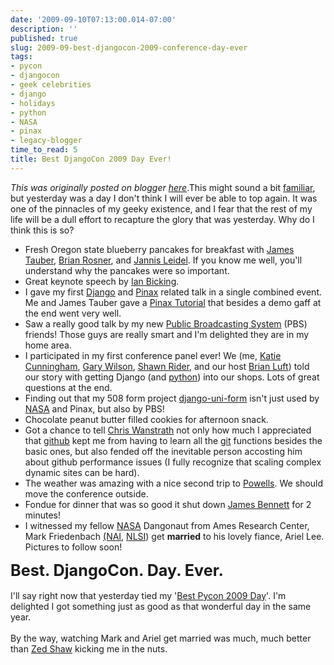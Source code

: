 ```yaml
---
date: '2009-09-10T07:13:00.014-07:00'
description: ''
published: true
slug: 2009-09-best-djangocon-2009-conference-day-ever
tags:
- pycon
- djangocon
- geek celebrities
- django
- holidays
- python
- NASA
- pinax
- legacy-blogger
time_to_read: 5
title: Best DjangoCon 2009 Day Ever!
---
```


*This was originally posted on blogger [here](https://pydanny.blogspot.com/2009/09/best-djangocon-2009-conference-day-ever.html)*.This might sound a bit <a href="http://pydanny.blogspot.com/2009/03/best-pycon-2009-conference-day-ever.html">familiar</a>, but yesterday was a day I don't think I will ever be able to top again. It was one of the pinnacles of my geeky existence, and I fear that the rest of my life will be a dull effort to recapture the glory that was yesterday. Why do I think this is so?<br /><ul><li>Fresh Oregon state blueberry pancakes for breakfast with <a href="http://jamestauber.com/">James Tauber</a>, <a href="http://oebfare.com/">Brian Rosner</a>, and <a href="http://jannisleidel.com/">Jannis Leidel</a>. If you know me well, you'll understand why the pancakes were so important.</li><li>Great keynote speech by <a href="http://blog.ianbicking.org/">Ian Bicking</a>.<br /></li><li>I gave my first <a href="http://djangoproject.com/">Django</a> and <a href="http://pinaxproject.com/">Pinax</a> related talk in a single combined event. Me and James Tauber gave a <a href="http://www.slideshare.net/pydanny/pinax-tutorial-090909">Pinax Tutorial</a> that besides a demo gaff at the end went very well.</li><li>Saw a really good talk by my new <a href="http://pbs.org/">Public Broadcasting System</a> (PBS) friends! Those guys are really smart and I'm delighted they are in my home area.<br /></li><li>I participated in my first conference panel ever! We (me, <a href="http://elephantangelchild.blogspot.com/">Katie Cunningham</a>, <a href="http://gdub.wordpress.com/">Gary Wilson</a>, <a href="http://pbs.org/">Shawn Rider</a>, and our host <a href="http://lincolnloop.com/">Brian Luft</a>)  told our story with getting Django (and <a href="http://python.org/">python</a>) into our shops. Lots of great questions at the end.</li><li>Finding out that my 508 form project <a href="http://github.com/pydanny/django-uni-form">django-uni-form</a> isn't just used by <a href="http://www.nasa.gov/">NASA</a> and Pinax, but also by PBS!</li><li>Chocolate peanut butter filled cookies for afternoon snack.</li><li>Got a chance to tell <a href="http://defunkt.github.com/">Chris Wanstrath</a> not only how much I appreciated that <a href="http://github.com/">github</a> kept me from having to learn all the <a href="http://git-scm.com/">git</a> functions besides the basic ones, but also fended off the inevitable person accosting him about github performance issues (I fully recognize that scaling complex dynamic sites can be hard).<br /></li><li>The weather was amazing with a nice second trip to <a href="http://www.powells.com/">Powells</a>. We should move the conference outside.</li><li>Fondue for dinner that was so good it shut down <a href="http://jamesbennett.com/">James Bennett</a> for 2 minutes!</li><li>I witnessed my fellow <a href="http://www.nasa.gov/">NASA</a> Dangonaut  from Ames Research Center, Mark Friedenbach <a href="http://astrobiology.nasa.gov/">(NAI</a>, <a href="http://lunarscience.nasa.gov/">NLSI</a>)  get <span style="font-weight: bold;">married</span> to his lovely fiance, Ariel Lee. Pictures to follow soon!<br /></li></ul><span style="font-size: 180%;"><span style="font-weight: bold;">Best. DjangoCon. Day. Ever.</span></span><br /><br />I'll say right now that yesterday tied my '<a href="http://pydanny.blogspot.com/2009/03/best-pycon-2009-conference-day-ever.html">Best Pycon 2009 Day</a>'. I'm delighted I got something just as good as that wonderful day in the same year.<br /><br />By the way, watching Mark and Ariel get married was much, much better than <a href="http://zedshaw.com/">Zed Shaw</a> kicking me in the nuts.